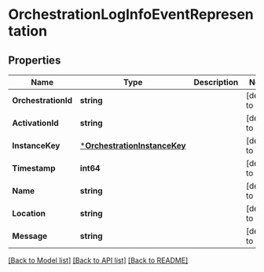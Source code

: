 # OrchestrationLogInfoEventRepresentation

## Properties
Name | Type | Description | Notes
------------ | ------------- | ------------- | -------------
**OrchestrationId** | **string** |  | [default to null]
**ActivationId** | **string** |  | [default to null]
**InstanceKey** | [***OrchestrationInstanceKey**](OrchestrationInstanceKey.md) |  | [default to null]
**Timestamp** | **int64** |  | [default to null]
**Name** | **string** |  | [default to null]
**Location** | **string** |  | [default to null]
**Message** | **string** |  | [default to null]

[[Back to Model list]](../README.md#documentation-for-models) [[Back to API list]](../README.md#documentation-for-api-endpoints) [[Back to README]](../README.md)


